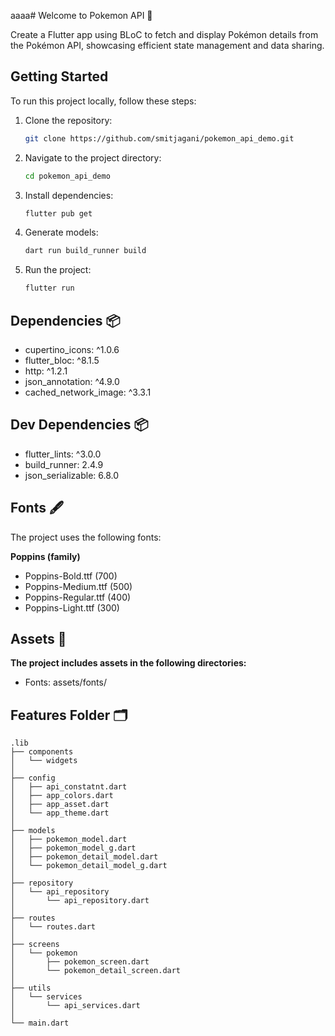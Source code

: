 aaaa# Welcome to Pokemon API 🚀

Create a Flutter app using BLoC to fetch and display Pokémon details from the Pokémon API, showcasing efficient state management and data sharing.

## Getting Started

To run this project locally, follow these steps:

1. Clone the repository:

   ```bash
   git clone https://github.com/smitjagani/pokemon_api_demo.git

   ```

2. Navigate to the project directory:

   ```bash
   cd pokemon_api_demo

   ```

3. Install dependencies:

   ```bash
   flutter pub get

   ```

4. Generate models:

   ```bash
   dart run build_runner build

   ```

5. Run the project:

   ```bash
   flutter run
   ```

## Dependencies 📦

- cupertino_icons: ^1.0.6
- flutter_bloc: ^8.1.5
- http: ^1.2.1
- json_annotation: ^4.9.0
- cached_network_image: ^3.3.1
 
## Dev Dependencies 📦

- flutter_lints: ^3.0.0
- build_runner: 2.4.9
- json_serializable: 6.8.0

## Fonts 🖋️

The project uses the following fonts:

**Poppins (family)**

- Poppins-Bold.ttf (700)
- Poppins-Medium.ttf (500)
- Poppins-Regular.ttf (400)
- Poppins-Light.ttf (300)

## Assets 🌅

**The project includes assets in the following directories:**

- Fonts: assets/fonts/

## Features Folder :card_index_dividers:
    .lib
    ├── components
    │   └── widgets
    │
    ├── config
    │   ├── api_constatnt.dart
    │   ├── app_colors.dart
    │   ├── app_asset.dart
    │   └── app_theme.dart
    │
    ├── models
    │   ├── pokemon_model.dart
    │   ├── pokemon_model_g.dart
    │   ├── pokemon_detail_model.dart
    │   └── pokemon_detail_model_g.dart
    │
    ├── repository
    │   └── api_repository
    │       └── api_repository.dart
    │
    ├── routes
    │   └── routes.dart
    │
    ├── screens
    │   └── pokemon
    │       ├── pokemon_screen.dart
    │       └── pokemon_detail_screen.dart
    │
    ├── utils
    │   └── services
    │       └── api_services.dart
    │
    └── main.dart

